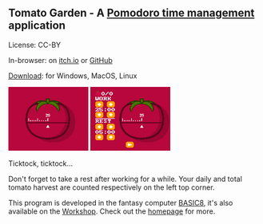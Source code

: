 ## Tomato Garden - A [Pomodoro time management](https://en.wikipedia.org/wiki/Pomodoro_Technique) application

License: CC-BY

In-browser: on [itch.io](https://tonywang.itch.io/tomato) or [GitHub](https://paladin-t.github.io/pomodoro/html/)

[Download](https://tonywang.itch.io/tomato): for Windows, MacOS, Linux

![Screenshot](src/content/sticker.png "Tomato")
![Preview](imgs/tomato.gif "Tomato")

Ticktock, ticktock...

Don't forget to take a rest after working for a while. Your daily and total tomato harvest are counted respectively on the left top corner.

This program is developed in the fantasy computer [BASIC8](https://store.steampowered.com/app/767240/), it's also available on the [Workshop](https://steamcommunity.com/sharedfiles/filedetails/?id=1527815446). Check out the [homepage](https://paladin-t.github.io/b8/) for more.
